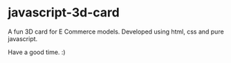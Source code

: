 # javascript-3d-card

A fun 3D card for E Commerce models. 
Developed using html, css and pure javascript.

Have a good time. :)
